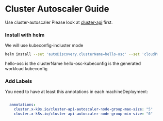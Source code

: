 # Cluster Autoscaler  Guide

Use cluster-autoscaler
Please look at [cluster-api][cluster-api]  first.

### Install with helm
We will use kubeconfig-incluster mode

```bash
helm install --set 'autoDiscovery.clusterName=hello-osc' --set 'cloudProvider=clusterapi' --set 'clusterAPIKubeconfigSecret=hello-osc-kubeconfig' --set 'clusterAPIMode=kubeconfig-incluster' 

```
hello-osc is the clusterName
hello-osc-kubeconfig is the generated workload kubeconfig

### Add Labels
You need to have at least this annotations in each machineDeployment:
```yaml

  annotations:
    cluster.x-k8s.io/cluster-api-autoscaler-node-group-max-size: "5"
    cluster.x-k8s.io/cluster-api-autoscaler-node-group-min-size: "0"
```

<!-- References -->
[cluster-api]: https://cluster-api.sigs.k8s.io/tasks/automated-machine-management/autoscaling.html
